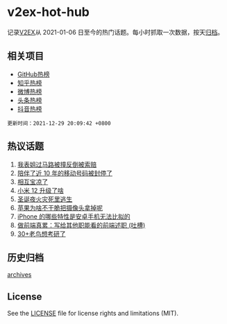 # v2ex-hot-hub

 记录[V2EX](https://www.v2ex.com/)从 2021-01-06 日至今的热门话题。每小时抓取一次数据，按天[归档](archives)。
 
 ## 相关项目

- [GitHub热榜](https://github.com/snaildev/github-hot-hub)
- [知乎热榜](https://github.com/snaildev/zhihu-hot-hub)
- [微博热榜](https://github.com/snaildev/weibo-hot-hub)
- [头条热榜](https://github.com/snaildev/toutiao-hot-hub)
- [抖音热榜](https://github.com/snaildev/douyin-hot-hub)


 `更新时间：2021-12-29 20:09:42 +0800`

## 热议话题

1. [我表姐过马路被撞反倒被索赔](https://www.v2ex.com/t/825024)
1. [陪伴了近 10 年的移动号码被封停了](https://www.v2ex.com/t/824995)
1. [相互宝凉了](https://www.v2ex.com/t/824980)
1. [小米 12 升级了啥](https://www.v2ex.com/t/825025)
1. [圣诞夜火灾死里逃生](https://www.v2ex.com/t/824977)
1. [苹果为啥不干脆把摄像头拿掉呢](https://www.v2ex.com/t/825072)
1. [iPhone 的哪些特性是安卓手机无法比拟的](https://www.v2ex.com/t/825098)
1. [做前端真累：写给其他职能看的前端述职 (吐槽)](https://www.v2ex.com/t/825010)
1. [30+老鸟想考研了](https://www.v2ex.com/t/825094)

## 历史归档

[archives](archives)

## License

See the [LICENSE](LICENSE) file for license rights and limitations (MIT).
